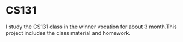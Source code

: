 # CS131
I study the CS131 class in the winner vocation for about 3 month.This project includes the class material and homework.
